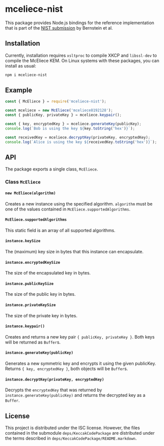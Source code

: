 # mceliece-nist

This package provides Node.js bindings for the reference implementation that is
part of the [NIST submission](https://classic.mceliece.org/nist.html) by
Bernstein et al.

## Installation

Currently, installation requires `xsltproc` to compile XKCP and `libssl-dev` to compile the McEliece KEM. On Linux systems with these packages, you can install as usual:

```sh
npm i mceliece-nist
```

## Example

```javascript
const { McEliece } = require('mceliece-nist');

const mceliece = new McEliece('mceliece8192128');
const { publicKey, privateKey } = mceliece.keypair();

const { key, encryptedKey } = mceliece.generateKey(publicKey);
console.log(`Bob is using the key ${key.toString('hex')}`);

const receivedKey = mceliece.decryptKey(privateKey, encryptedKey);
console.log(`Alice is using the key ${receivedKey.toString('hex')}`);
```

## API

The package exports a single class, `McEliece`.

### Class `McEliece`

#### `new McEliece(algorithm)`

Creates a new instance using the specified algorithm. `algorithm` must be one of
the values contained in `McEliece.supportedAlgorithms`.

#### `McEliece.supportedAlgorithms`

This static field is an array of all supported algorithms.

#### `instance.keySize`

The (maximum) key size in bytes that this instance can encapsulate.

#### `instance.encryptedKeySize`

The size of the encapsulated key in bytes.

#### `instance.publicKeySize`

The size of the public key in bytes.

#### `instance.privateKeySize`

The size of the private key in bytes.

#### `instance.keypair()`

Creates and returns a new key pair `{ publicKey, privateKey }`. Both keys will
be returned as `Buffer`s.

#### `instance.generateKey(publicKey)`

Generates a new symmetric key and encrypts it using the given publicKey. Returns
`{ key, encryptedKey }`, both objects will be `Buffer`s.

#### `instance.decryptKey(privateKey, encryptedKey)`

Decrypts the `encryptedKey` that was returned by
`instance.generateKey(publicKey)` and returns the decrypted key as a `Buffer`.

## License

This project is distributed under the ISC license. However, the files contained
in the submodule `deps/KeccakCodePackage` are distributed under the terms
described in `deps/KeccakCodePackage/README.markdown`.
